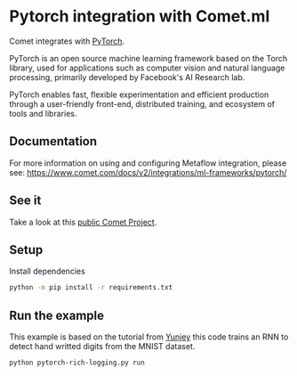 # Pytorch integration with Comet.ml

Comet integrates with [PyTorch](https://pytorch.org/).

PyTorch is an open source machine learning framework based on the Torch library, used for applications such as computer vision and natural language processing, primarily developed by Facebook's AI Research lab.

PyTorch enables fast, flexible experimentation and efficient production through a user-friendly front-end, distributed training, and ecosystem of tools and libraries.

## Documentation

For more information on using and configuring Metaflow integration, please see: https://www.comet.com/docs/v2/integrations/ml-frameworks/pytorch/

## See it

Take a look at this [public Comet Project](https://www.comet.com/examples/comet-example-pytorch-rich-logging/).

## Setup

Install dependencies

```bash
python -m pip install -r requirements.txt
```

## Run the example

This example is based on the tutorial from [Yunjey](https://github.com/yunjey/pytorch-tutorial/blob/master/tutorials/01-basics/feedforward_neural_network/main.py) this code trains an RNN to detect hand writted digits from the MNIST dataset.


```bash
python pytorch-rich-logging.py run
```
